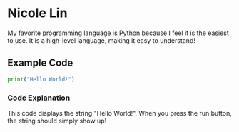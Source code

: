 # Nicole Lin

My favorite programming language is Python because I feel it is the easiest to use. It is a high-level language, making it easy to understand!

## Example Code

```python
print("Hello World!")
```

### Code Explanation

This code displays the string "Hello World!". When you press the run button, the string should simply show up! 






